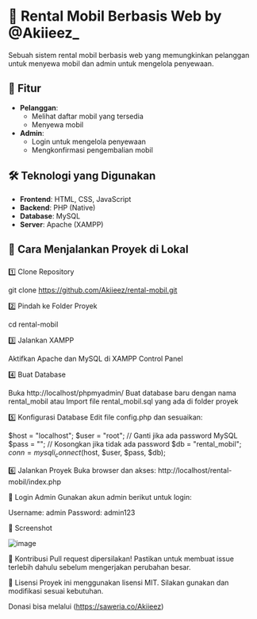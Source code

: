 # 🚗 Rental Mobil Berbasis Web by @Akiieez_

Sebuah sistem rental mobil berbasis web yang memungkinkan pelanggan untuk menyewa mobil dan admin untuk mengelola penyewaan.

## 📌 Fitur
- **Pelanggan**:
  - Melihat daftar mobil yang tersedia
  - Menyewa mobil
- **Admin**:
  - Login untuk mengelola penyewaan
  - Mengkonfirmasi pengembalian mobil

## 🛠️ Teknologi yang Digunakan
- **Frontend**: HTML, CSS, JavaScript
- **Backend**: PHP (Native)
- **Database**: MySQL
- **Server**: Apache (XAMPP)

## 🚀 Cara Menjalankan Proyek di Lokal
### 
1️⃣ Clone Repository  

git clone https://github.com/Akiieez/rental-mobil.git

2️⃣ Pindah ke Folder Proyek

cd rental-mobil

3️⃣ Jalankan XAMPP

Aktifkan Apache dan MySQL di XAMPP Control Panel

4️⃣ Buat Database

Buka http://localhost/phpmyadmin/
Buat database baru dengan nama rental_mobil
atau Import file rental_mobil.sql yang ada di folder proyek

5️⃣ Konfigurasi Database
Edit file config.php dan sesuaikan:

$host = "localhost";
$user = "root";  // Ganti jika ada password MySQL
$pass = "";       // Kosongkan jika tidak ada password
$db   = "rental_mobil";
$conn = mysqli_connect($host, $user, $pass, $db);

6️⃣ Jalankan Proyek
Buka browser dan akses:
http://localhost/rental-mobil/index.php

🔑 Login Admin
Gunakan akun admin berikut untuk login:

Username: admin
Password: admin123

📸 Screenshot

![image](https://github.com/user-attachments/assets/c07c68d0-08c7-42f4-ada6-0d9107ef904a)

🤝 Kontribusi
Pull request dipersilakan! Pastikan untuk membuat issue terlebih dahulu sebelum mengerjakan perubahan besar.

📜 Lisensi
Proyek ini menggunakan lisensi MIT. Silakan gunakan dan modifikasi sesuai kebutuhan.

Donasi bisa melalui (https://saweria.co/Akiieez)
